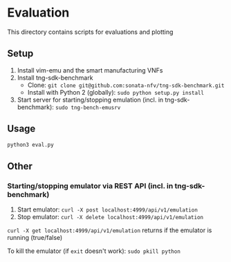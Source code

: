 # Evaluation

This directory contains scripts for evaluations and plotting

## Setup

1. Install vim-emu and the smart manufacturing VNFs
1. Install tng-sdk-benchmark
    * Clone: `git clone git@github.com:sonata-nfv/tng-sdk-benchmark.git`
    * Install with Python 2 (globally): `sudo python setup.py install`
1. Start server for starting/stopping emulation (incl. in tng-sdk-benchmark): `sudo tng-bench-emusrv`

## Usage

```bash
python3 eval.py
```


## Other

### Starting/stopping emulator via REST API (incl. in tng-sdk-benchmark)

1. Start emulator: `curl -X post localhost:4999/api/v1/emulation`
1. Stop emulator: `curl -X delete localhost:4999/api/v1/emulation`

`curl -X get localhost:4999/api/v1/emulation` returns if the emulator is running (true/false)

To kill the emulator (if `exit` doesn't work): `sudo pkill python`